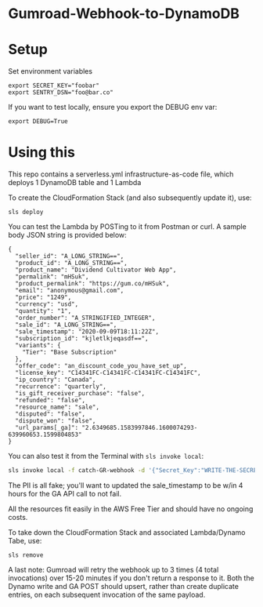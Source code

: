 # Gumroad-Webhook-to-DynamoDB

# Setup


Set environment variables
```
export SECRET_KEY="foobar"
export SENTRY_DSN="foo@bar.co"
```
If you want to test locally, ensure you export the DEBUG env var:
```
export DEBUG=True
```


# Using this


This repo contains a serverless.yml infrastructure-as-code file, which deploys 1 DynamoDB table and 1 Lambda

To create the CloudFormation Stack (and also subsequently update it), use:
``` 
sls deploy
```

You can test the Lambda by POSTing to it from Postman or curl. A sample body JSON string is provided below:
```
{
  "seller_id": "A_LONG_STRING==",
  "product_id": "A_LONG_STRING==",
  "product_name": "Dividend Cultivator Web App",
  "permalink": "mHSuk",
  "product_permalink": "https://gum.co/mHSuk",
  "email": "anonymous@gmail.com",
  "price": "1249",
  "currency": "usd",
  "quantity": "1",
  "order_number": "A_STRINGIFIED_INTEGER",
  "sale_id": "A_LONG_STRING==",
  "sale_timestamp": "2020-09-09T18:11:22Z",
  "subscription_id": "kjletlkjeqasdf==",
  "variants": {
    "Tier": "Base Subscription"
  },
  "offer_code": "an_discount_code_you_have_set_up",
  "license_key": "C14341FC-C14341FC-C14341FC-C14341FC",
  "ip_country": "Canada",
  "recurrence": "quarterly",
  "is_gift_receiver_purchase": "false",
  "refunded": "false",
  "resource_name": "sale",
  "disputed": "false",
  "dispute_won": "false",
  "url_params[_ga]": "2.6349685.1583997846.1600074293-639960653.1599804853"
}
```

You can also test it from the Terminal with `sls invoke local`:
```bash
sls invoke local -f catch-GR-webhook -d '{"Secret_Key":"WRITE-THE-SECRET-KEY-HERE","body": "seller_id=A_LONG_STRING%3D%3D&product_id=A_LONG_STRING%3D%3D&product_name=The%20DynamoDB%20Book%20-%20Plus%20Package&permalink=EZyTW&product_permalink=https%3A%2F%2Fgum.co%2FEZyTW&email=test%40testing.com&price=150&currency=usd&quantity=1&order_number=252699543&sale_id=GDxsfC0xDX9MI9i2i6d78A%3D%3D&is_gift_receiver_purchase=false&refunded=false&resource_name=sale&disputed=false&dispute_won=false&ip_country=Nigeria&url_params%5B_ga%5D=2.6349685.1583997846.1600074293-639960653.1599804853&sale_timestamp=2020-09-14T22%3A26%3A12Z"}'
```
The PII is all fake; you'll want to updated the sale_timestamp to be w/in 4 hours for the GA API call to not fail.


All the resources fit easily in the AWS Free Tier and should have no ongoing costs.

To take down the CloudFormation Stack and associated Lambda/Dynamo Tabe, use:
```
sls remove
```

A last note: Gumroad will retry the webhook up to 3 times (4 total invocations) over 15-20 minutes if you don't return a response to it. Both the Dynamo write and GA POST should upsert, rather than create duplicate entries, on each subsequent invocation of the same payload.

